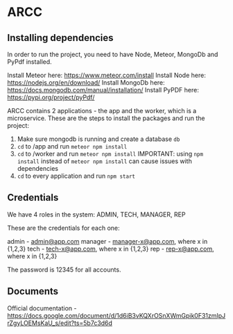 # ARCC

## Installing dependencies

In order to run the project, you need to have Node, Meteor, MongoDb and PyPdf installed. 

Install Meteor here: https://www.meteor.com/install
Install Node here: https://nodejs.org/en/download/
Install MongoDb here: https://docs.mongodb.com/manual/installation/
Install PyPDF here: https://pypi.org/project/pyPdf/

ARCC contains 2 applications - the app and the worker, which is a microservice. 
These are the steps to install the packages and run the project:

1) Make sure mongodb is running and create a database `db`
2) `cd` to /app and run `meteor npm install`
3) `cd` to /worker and run `meteor npm install`
IMPORTANT: using `npm install` instead of `meteor npm install` can cause issues with dependencies
4) `cd` to every application and run `npm start`


## Credentials

We have 4 roles in the system: ADMIN, TECH, MANAGER, REP

These are the credentials for each one:

admin  - admin@app.com
manager - manager-x@app.com, where x in {1,2,3}
tech - tech-x@app.com, where x in {1,2,3}
rep - rep-x@app.com, where x in {1,2,3}

The password is 12345 for all accounts.


## Documents

Official documentation - https://docs.google.com/document/d/1d6iB3vKQXrOSnXWmGpik0F31zmIpJrZgyLOEMsKaU_s/edit?ts=5b7c3d6d
